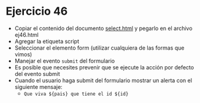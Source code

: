 # Ejercicio 46

* Copiar el contenido del documento [select.html](ejemplos/formularios/select.html) y pegarlo en el archivo ej46.html
* Agregar la etiqueta script
* Seleccionar el elemento form (utilizar cualquiera de las formas que vimos)
* Manejar el evento `submit` del formulario
* Es posible que necesites prevenir que se ejecute la acción por defecto del evento submit
* Cuando el usuario haga submit del formulario mostrar un alerta con el siguiente mensaje:
  * `Que viva ${pais} que tiene el id ${id}`
